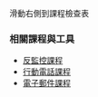 [Title]: # (現在怎樣?)
[Difficulty]: # (初學者)
[Order]: # (7)

滑動右側到課程檢查表

### 相關課程與工具

* [反監控課程](umbrella://lesson/counter-surveillance)
* [行動電話課程](umbrella://lesson/mobile-phones)
* [電子郵件課程](umbrella://lesson/email)
